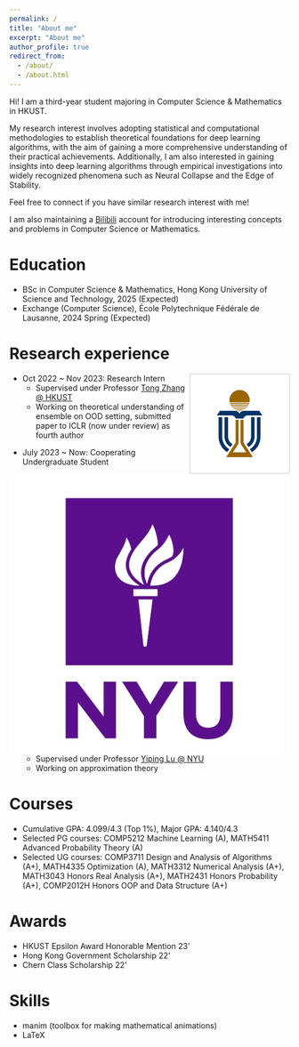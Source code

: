 ```yaml
---
permalink: /
title: "About me"
excerpt: "About me"
author_profile: true
redirect_from: 
  - /about/
  - /about.html
---
```


Hi! I am a third-year student majoring in Computer Science & Mathematics in HKUST. 

My research interest involves adopting statistical and computational methodologies to establish theoretical foundations for deep learning algorithms, with the aim of gaining a more comprehensive understanding of their practical achievements. Additionally, I am also interested in gaining insights into deep learning algorithms through empirical investigations into widely recognized phenomena such as Neural Collapse and the Edge of Stability.

Feel free to connect if you have similar research interest with me!

I am also maintaining a [Bilibili](https://space.bilibili.com/346660989?spm_id_from=333.1007.0.0) account for introducing interesting concepts and problems in Computer Science or Mathematics.

Education
======
* BSc in Computer Science & Mathematics, Hong Kong University of Science and Technology, 2025 (Expected)
* Exchange (Computer Science), École Polytechnique Fédérale de Lausanne, 2024 Spring (Expected)

Research experience
======
<img align="right" src="../images/hkust.png"/>

* Oct 2022 ~ Nov 2023: Research Intern
  * Supervised under Professor [Tong Zhang @ HKUST](https://tongzhang-ml.org/)
  * Working on theoretical understanding of ensemble on OOD setting, submitted paper to ICLR (now under review) as fourth author
  
<img align="right" src="../images/nyu.png"/>

* July 2023 ~ Now: Cooperating Undergraduate Student
  * Supervised under Professor [Yiping Lu @ NYU](https://2prime.github.io/)
  * Working on approximation theory 

Courses
=====
* Cumulative GPA: 4.099/4.3 (Top 1%), Major GPA: 4.140/4.3
* Selected PG courses: COMP5212 Machine Learning (A), MATH5411 Advanced Probability Theory (A)
* Selected UG courses: COMP3711 Design and Analysis of Algorithms (A+), MATH4335 Optimization (A), MATH3312 Numerical Analysis (A+), MATH3043 Honors Real Analysis (A+), MATH2431 Honors Probability (A+), COMP2012H Honors OOP and Data Structure (A+)

Awards
=====
* HKUST Epsilon Award Honorable Mention 23'
* Hong Kong Government Scholarship 22'
* Chern Class Scholarship 22'
  
Skills
======
* manim (toolbox for making mathematical animations)
* LaTeX

<!-- Publications
======
  <ul>{% for post in site.publications %}
    {% include archive-single-cv.html %}
  {% endfor %}</ul> -->
  